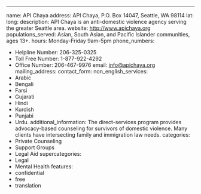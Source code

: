 ---
name: API Chaya
address: API Chaya, P.O. Box 14047, Seattle, WA 98114
lat: 
long:
description: API Chaya is an anti-domestic violence agency serving the greater Seattle area.
website: <http://www.apichaya.org>
populations_served: Asian, South Asian, and Pacific Islander communities, ages 13+.
hours: Monday-Friday 9am-5pm
phone_numbers: 
  - Helpline Number: 206-325-0325
  - Toll Free Number: 1-877-922-4292
  - Office Number: 206-467-9976
email: info@apichaya.org
mailing_address:
contact_form:
non_english_services: 
  - Arabic 
  - Bengali 
  - Farsi
  - Gujarati 
  - Hindi 
  - Kurdish 
  - Punjabi 
  - Urdu.
additional_information: The direct-services program provides advocacy-based counseling for survivors of domestic violence. Many clients have intersecting family and immigration law needs.
categories:
  - Private Counseling
  - Support Groups
  - Legal Aid
supercategories:
  - Legal
  - Mental Health
features:
  - confidential
  - free
  - translation